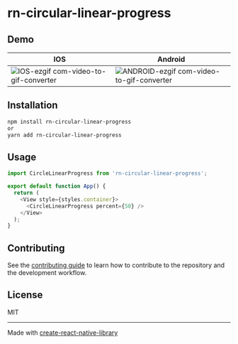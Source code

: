 # rn-circular-linear-progress

## Demo
|  IOS | Android  |  
|---|---|
|  ![IOS-ezgif com-video-to-gif-converter](https://github.com/zay1x/rn-circular-linear-progress/assets/32409681/d27c41f5-fef0-4b6b-9076-904fa77fc1f8) |  ![ANDROID-ezgif com-video-to-gif-converter](https://github.com/zay1x/rn-circular-linear-progress/assets/32409681/012323ab-58cd-4655-a352-984169b47348) |  






## Installation

```sh
npm install rn-circular-linear-progress
or
yarn add rn-circular-linear-progress
```

## Usage

```js
import CircleLinearProgress from 'rn-circular-linear-progress';

export default function App() {
  return (
    <View style={styles.container}>
      <CircleLinearProgress percent={50} />
    </View>
  );
}
```

## Contributing

See the [contributing guide](CONTRIBUTING.md) to learn how to contribute to the repository and the development workflow.

## License

MIT

---

Made with [create-react-native-library](https://github.com/callstack/react-native-builder-bob)
